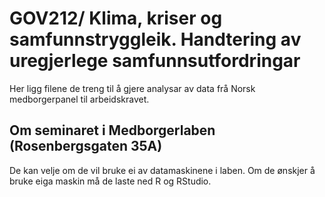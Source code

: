 # GOV212/ Klima, kriser og samfunnstryggleik. Handtering av uregjerlege samfunnsutfordringar
Her ligg filene de treng til å gjere analysar av data frå Norsk medborgerpanel til arbeidskravet.

## Om seminaret i Medborgerlaben (Rosenbergsgaten 35A) 
De kan velje om de vil bruke ei av datamaskinene i laben. Om de ønskjer å bruke eiga maskin må de laste ned R og RStudio. 
